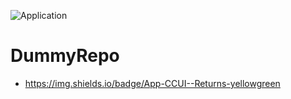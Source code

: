 ![Application](https://img.shields.io/criterion/bhaskerthomas/DummyRepo?style=flat-square)
# DummyRepo

- https://img.shields.io/badge/App-CCUI--Returns-yellowgreen
